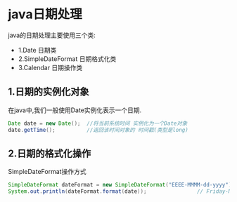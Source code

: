 # java日期处理
java的日期处理主要使用三个类:<br>
- 1.Date 日期类
- 2.SimpleDateFormat 日期格式化类
- 3.Calendar 日期操作类

## 1.日期的实例化对象
在java中,我们一般使用Date实例化表示一个日期.<br>
```java
Date date = new Date();  //将当前系统时间 实例化为一个Date对象
date.getTime();          //返回该时间对象的 时间戳(类型是long)
```

## 2.日期的格式化操作
SimpleDateFormat操作方式<br>
```java
SimpleDateFormat dateFormat = new SimpleDateFormat("EEEE-MMMM-dd-yyyy");  
System.out.println(dateFormat.format(date));                // Friday-March-02-2012 
```